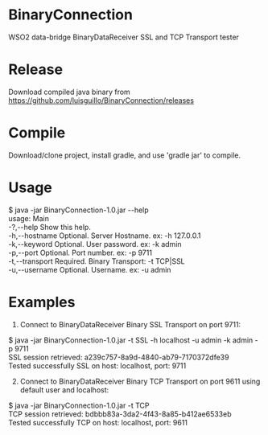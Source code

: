 # BinaryConnection
WSO2 data-bridge BinaryDataReceiver SSL and TCP Transport tester

# Release
Download compiled java binary from https://github.com/luisguillo/BinaryConnection/releases

# Compile
Download/clone project, install gradle, and use 'gradle jar' to compile.

# Usage
$ java -jar BinaryConnection-1.0.jar --help  
usage: Main  
 -?,--help              Show this help.  
 -h,--hostname <arg>    Optional. Server Hostname. ex: -h 127.0.0.1  
 -k,--keyword <arg>     Optional. User password. ex: -k admin  
 -p,--port <arg>        Optional. Port number. ex: -p 9711  
 -t,--transport <arg>   Required. Binary Transport: -t TCP|SSL  
 -u,--username <arg>    Optional. Username. ex: -u admin    

# Examples

1) Connect to BinaryDataReceiver Binary SSL Transport on port 9711:  

$ java -jar BinaryConnection-1.0.jar -t SSL -h localhost -u admin -k admin -p 9711  
SSL session retrieved: a239c757-8a9d-4840-ab79-7170372dfe39  
Tested successfully SSL on host: localhost, port: 9711  

2) Connect to BinaryDataReceiver Binary TCP Transport on port 9611 using default user and localhost:  

$ java -jar BinaryConnection-1.0.jar -t TCP  
TCP session retrieved: bdbbb83a-3da2-4f43-8a85-b412ae6533eb  
Tested successfully TCP on host: localhost, port: 9611  


